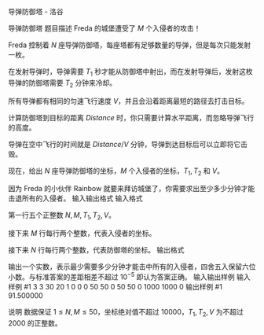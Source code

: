 



导弹防御塔 - 洛谷














导弹防御塔
题目描述
Freda 的城堡遭受了 $M$ 个入侵者的攻击！

Freda 控制着 $N$ 座导弹防御塔，每座塔都有足够数量的导弹，但是每次只能发射一枚。

在发射导弹时，导弹需要 $T_1$ 秒才能从防御塔中射出，而在发射导弹后，发射这枚导弹的防御塔需要 $T_2$ 分钟来冷却。

所有导弹都有相同的匀速飞行速度 $V$，并且会沿着距离最短的路径去打击目标。

计算防御塔到目标的距离 $Distance$ 时，你只需要计算水平距离，而忽略导弹飞行的高度。

导弹在空中飞行的时间就是 $Distance/V$ 分钟，导弹到达目标后可以立即将它击毁。

现在，给出 $N$ 座导弹防御塔的坐标，$M$ 个入侵者的坐标，$T_1,T_2$ 和 $V$。

因为 Freda 的小伙伴 Rainbow 就要来拜访城堡了，你需要求出至少多少分钟才能击退所有的入侵者。
输入输出格式
输入格式

第一行五个正整数 $N,M,T_1,T_2,V$。

接下来 $M$ 行每行两个整数，代表入侵者的坐标。

接下来 $N$ 行每行两个整数，代表防御塔的坐标。
输出格式

输出一个实数，表示最少需要多少分钟才能击中所有的入侵者，四舍五入保留六位小数。与标准答案的差距相差不超过 $10^{-5}$ 即认为答案正确。
输入输出样例
输入样例 #1
3 3 30 20 1
0 0
0 50
50 0
50 50
0 1000
1000 0
输出样例 #1
91.500000

说明
数据保证 $1 \le N,M \le 50$，坐标绝对值不超过 $10000$，$T_1,T_2,V$ 为不超过 $2000$ 的正整数。







